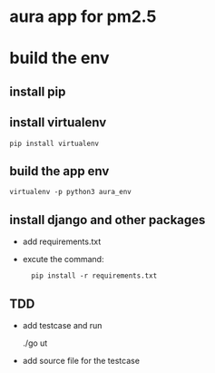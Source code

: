 # aura app for pm2.5


# build the env

## install pip

## install virtualenv

    pip install virtualenv

## build the app env

    virtualenv -p python3 aura_env

## install django and other packages

* add requirements.txt

* excute the command:

        pip install -r requirements.txt

## TDD

* add testcase and run

    ./go ut

* add source file for the testcase

